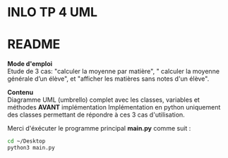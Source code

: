 # INLO TP 4 UML

README
======

**Mode d'emploi**
<br>
Etude de 3 cas:
"calculer la moyenne par matière", " calculer la moyenne générale d’un élève", et "afficher les matières sans
notes d'un élève". 



**Contenu**
<br>
Diagramme UML (umbrello) complet avec les classes, variables et méthodes <b>AVANT</b> implémentation
Implémentation en python uniquement des classes permettant de répondre à ces 3 cas d'utilisation. 

Merci d'éxécuter le programme principal <b>main.py</b> comme suit :

```bash
cd ~/Desktop
python3 main.py

```
